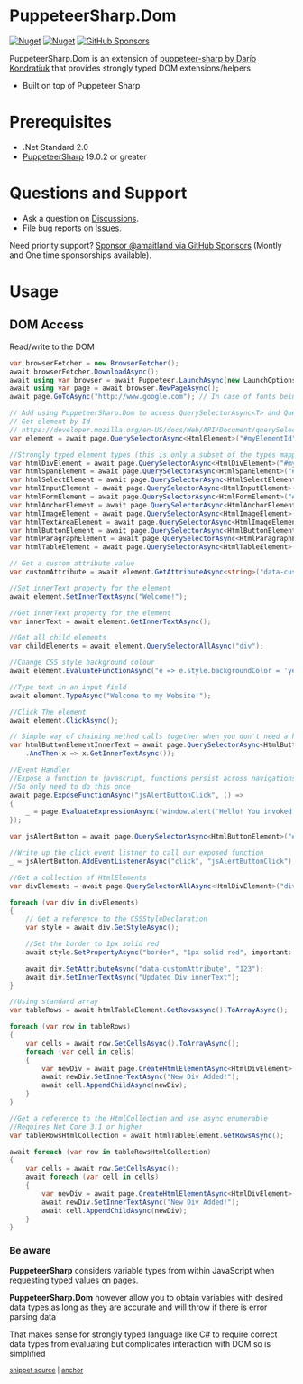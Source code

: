 # PuppeteerSharp.Dom

[![Nuget](https://img.shields.io/nuget/v/PuppeteerSharp.Dom?style=for-the-badge)](https://www.nuget.org/packages/PuppeteerSharp.Dom/)
[![Nuget](https://img.shields.io/nuget/dt/PuppeteerSharp.Dom?style=for-the-badge)](https://www.nuget.org/packages/PuppeteerSharp.Dom/)
[![GitHub Sponsors](https://img.shields.io/github/sponsors/amaitland?style=for-the-badge)](https://github.com/sponsors/amaitland/)

PuppeteerSharp.Dom is an extension of [puppeteer-sharp by Darío Kondratiuk](https://github.com/hardkoded/puppeteer-sharp) that provides strongly typed DOM extensions/helpers.
- Built on top of Puppeteer Sharp

# Prerequisites

 * .Net Standard 2.0
 * [PuppeteerSharp](https://www.nuget.org/packages/PuppeteerSharp/) 19.0.2 or greater

# Questions and Support

* Ask a question on [Discussions](https://github.com/ChromiumDotNet/PuppeteerSharp.Dom/discussions).
* File bug reports on [Issues](https://github.com/ChromiumDotNet/PuppeteerSharp.Dom/issues).

Need priority support? [Sponsor @amaitland via GitHub Sponsors](https://github.com/sponsors/amaitland/) (Montly and One time sponsorships available).

# Usage

## DOM Access

Read/write to the DOM
<!-- snippet: QuerySelector -->
<a id='snippet-queryselector'></a>
```cs
var browserFetcher = new BrowserFetcher();
await browserFetcher.DownloadAsync();
await using var browser = await Puppeteer.LaunchAsync(new LaunchOptions { Headless = true });
await using var page = await browser.NewPageAsync();
await page.GoToAsync("http://www.google.com"); // In case of fonts being loaded from a CDN, use WaitUntilNavigation.Networkidle0 as a second param.

// Add using PuppeteerSharp.Dom to access QuerySelectorAsync<T> and QuerySelectorAllAsync<T> extension methods.
// Get element by Id
// https://developer.mozilla.org/en-US/docs/Web/API/Document/querySelector
var element = await page.QuerySelectorAsync<HtmlElement>("#myElementId");

//Strongly typed element types (this is only a subset of the types mapped)
var htmlDivElement = await page.QuerySelectorAsync<HtmlDivElement>("#myDivElementId");
var htmlSpanElement = await page.QuerySelectorAsync<HtmlSpanElement>("#mySpanElementId");
var htmlSelectElement = await page.QuerySelectorAsync<HtmlSelectElement>("#mySelectElementId");
var htmlInputElement = await page.QuerySelectorAsync<HtmlInputElement>("#myInputElementId");
var htmlFormElement = await page.QuerySelectorAsync<HtmlFormElement>("#myFormElementId");
var htmlAnchorElement = await page.QuerySelectorAsync<HtmlAnchorElement>("#myAnchorElementId");
var htmlImageElement = await page.QuerySelectorAsync<HtmlImageElement>("#myImageElementId");
var htmlTextAreaElement = await page.QuerySelectorAsync<HtmlImageElement>("#myTextAreaElementId");
var htmlButtonElement = await page.QuerySelectorAsync<HtmlButtonElement>("#myButtonElementId");
var htmlParagraphElement = await page.QuerySelectorAsync<HtmlParagraphElement>("#myParagraphElementId");
var htmlTableElement = await page.QuerySelectorAsync<HtmlTableElement>("#myTableElementId");

// Get a custom attribute value
var customAttribute = await element.GetAttributeAsync<string>("data-customAttribute");

//Set innerText property for the element
await element.SetInnerTextAsync("Welcome!");

//Get innerText property for the element
var innerText = await element.GetInnerTextAsync();

//Get all child elements
var childElements = await element.QuerySelectorAllAsync("div");

//Change CSS style background colour
await element.EvaluateFunctionAsync("e => e.style.backgroundColor = 'yellow'");

//Type text in an input field
await element.TypeAsync("Welcome to my Website!");

//Click The element
await element.ClickAsync();

// Simple way of chaining method calls together when you don't need a handle to the HtmlElement
var htmlButtonElementInnerText = await page.QuerySelectorAsync<HtmlButtonElement>("#myButtonElementId")
    .AndThen(x => x.GetInnerTextAsync());

//Event Handler
//Expose a function to javascript, functions persist across navigations
//So only need to do this once
await page.ExposeFunctionAsync("jsAlertButtonClick", () =>
{
    _ = page.EvaluateExpressionAsync("window.alert('Hello! You invoked window.alert()');");
});

var jsAlertButton = await page.QuerySelectorAsync<HtmlButtonElement>("#jsAlertButton");

//Write up the click event listner to call our exposed function
_ = jsAlertButton.AddEventListenerAsync("click", "jsAlertButtonClick");

//Get a collection of HtmlElements
var divElements = await page.QuerySelectorAllAsync<HtmlDivElement>("div");

foreach (var div in divElements)
{
    // Get a reference to the CSSStyleDeclaration
    var style = await div.GetStyleAsync();

    //Set the border to 1px solid red
    await style.SetPropertyAsync("border", "1px solid red", important: true);

    await div.SetAttributeAsync("data-customAttribute", "123");
    await div.SetInnerTextAsync("Updated Div innerText");
}

//Using standard array
var tableRows = await htmlTableElement.GetRowsAsync().ToArrayAsync();

foreach (var row in tableRows)
{
    var cells = await row.GetCellsAsync().ToArrayAsync();
    foreach (var cell in cells)
    {
        var newDiv = await page.CreateHtmlElementAsync<HtmlDivElement>("div");
        await newDiv.SetInnerTextAsync("New Div Added!");
        await cell.AppendChildAsync(newDiv);
    }
}

//Get a reference to the HtmlCollection and use async enumerable
//Requires Net Core 3.1 or higher
var tableRowsHtmlCollection = await htmlTableElement.GetRowsAsync();

await foreach (var row in tableRowsHtmlCollection)
{
    var cells = await row.GetCellsAsync();
    await foreach (var cell in cells)
    {
        var newDiv = await page.CreateHtmlElementAsync<HtmlDivElement>("div");
        await newDiv.SetInnerTextAsync("New Div Added!");
        await cell.AppendChildAsync(newDiv);
    }
}
```

### Be aware

**PuppeteerSharp** considers variable types from within JavaScript when requesting typed values on pages.

**PuppeteerSharp.Dom** however allow you to obtain variables with desired data types as long as they are accurate and will throw if there is error parsing data

That makes sense for strongly typed language like C# to require correct data types from evaluating but complicates interaction with DOM so is simplified

<sup><a href='/PuppeteerSharp.Dom.Tests/QuerySelectorTests/PageContextQuerySelectorTests.cs#L19-L127' title='Snippet source file'>snippet source</a> | <a href='#snippet-queryselector' title='Start of snippet'>anchor</a></sup>
<!-- endSnippet -->

